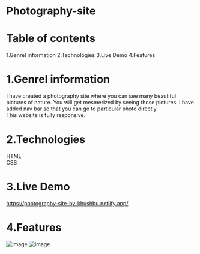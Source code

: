 # Photography-site
# Table of contents
1.Genrel information  2.Technologies  3.Live Demo  4.Features
# 1.Genrel information
I have created a photography site where you can see many beautiful pictures of nature.
You will get mesmerized by seeing those pictures. I have added nav bar so that you can go to particular photo directly.<br/>
This website is fully responsive.
# 2.Technologies
HTML <br/>
CSS
# 3.Live Demo
https://photography-site-by-khushbu.netlify.app/
# 4.Features
![image](https://user-images.githubusercontent.com/86652571/133755626-d8a6525c-98ae-4540-a813-e26e109a0084.png)
![image](https://user-images.githubusercontent.com/86652571/133755676-48d55eef-8d46-488f-8d63-61188383d891.png)


